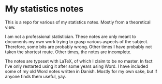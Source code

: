 # My statistics notes
This is a repo for various of my statistics notes. Mostly from a theoretical view.

I am not a professional statistician. These notes are only meant to documents my own work trying to grasp various aspects of the subject.
Therefore, some bits are probably wrong. Other times I have probably not taken the shortest route. Other times, the notes are incomplete.

The notes are typeset with LaTeX, of which I claim to be no master. In fact I've only restarted using it after some years using Word.
I have included some of my old Word notes written in Danish. Mostly for my own sake, but if anyone finds them useful, yay.
